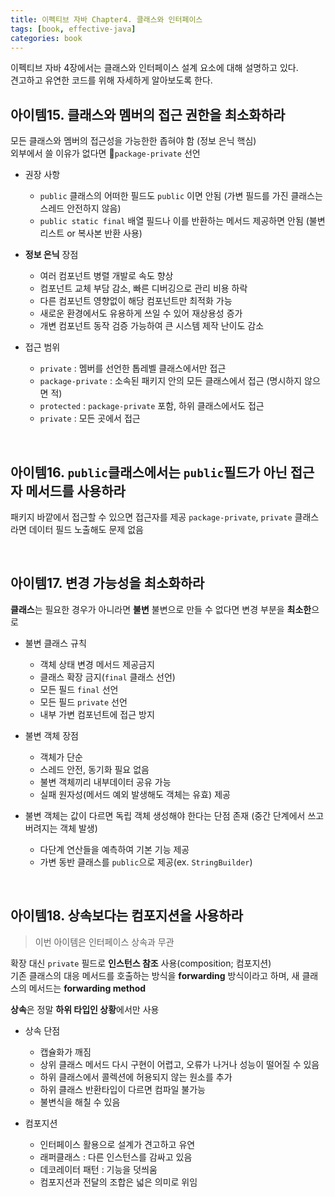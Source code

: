 ```yaml
---
title: 이펙티브 자바 Chapter4. 클래스와 인터페이스
tags: [book, effective-java]
categories: book
---
```



이펙티브 자바 4장에서는 클래스와 인터페이스 설계 요소에 대해 설명하고 있다.   
견고하고 유연한 코드를 위해 자세하게 알아보도록 한다.

<!--more-->

## 아이템15. 클래스와 멤버의 접근 권한을 최소화하라

모든 클래스와 멤버의 접근성을 가능한한 좁혀야 함 (정보 은닉 핵심)  
외부에서 쓸 이유가 없다면 ￿`package-private` 선언

- 권장 사항
  - `public` 클래스의 어떠한 필드도 `public` 이면 안됨 (가변 필드를 가진 클래스는 스레드 안전하지 않음)
  - `public static final` 배열 필드나 이를 반환하는 메서드 제공하면 안됨 (불변 리스트 or 복사본 반환 사용)

- **정보 은닉** 장점
  - 여러 컴포넌트 병렬 개발로 속도 향상
  - 컴포넌트 교체 부담 감소, 빠른 디버깅으로 관리 비용 하락
  - 다른 컴포넌트 영향없이 해당 컴포넌트만 최적화 가능
  - 새로운 환경에서도 유용하게 쓰일 수 있어 재상용성 증가
  - 개변 컴포넌트 동작 검증 가능하여 큰 시스템 제작 난이도 감소

- 접근 범위
  - `private` : 멤버를 선언한 톱레벨 클래스에서만 접근
  - `package-private` : 소속된 패키지 안의 모든 클래스에서 접근 (명시하지 않으면 적) 
  - `protected` : `package-private` 포함, 하위 클래스에서도 접근 
  - `private` : 모든 곳에서 접근
  
<br/>

## 아이템16. `public`클래스에서는 `public`필드가 아닌 접근자 메서드를 사용하라

패키지 바깥에서 접근할 수 있으면 접근자를 제공
`package-private`, `private` 클래스라면 데이터 필드 노출해도 문제 없음

<br/>

## 아이템17. 변경 가능성을 최소화하라

**클래스**는 필요한 경우가 아니라면 **불변** 
불변으로 만들 수 없다면 변경 부분을 **최소한**으로 

- 불변 클래스 규칙
  - 객체 상태 변경 메서드 제공금지
  - 클래스 확장 금지(`final` 클래스 선언)
  - 모든 필드 `final` 선언
  - 모든 필드 `private` 선언
  - 내부 가변 컴포넌트에 접근 방지
  
- 불변 객체 장점
  - 객체가 단순
  - 스레드 안전, 동기화 필요 없음
  - 불변 객체끼리 내부데이터 공유 가능
  - 실패 원자성(메서드 예외 발생해도 객체는 유효) 제공

- 불변 객체는 값이 다르면 독립 객체 생성해야 한다는 단점 존재 (중간 단계에서 쓰고 버려지는 객체 발생)
  - 다단계 연산들을 예측하여 기본 기능 제공
  - 가변 동반 클래스를 `public`으로 제공(ex. `StringBuilder`)
  
<br/>

## 아이템18. 상속보다는 컴포지션을 사용하라

> 이번 아이템은 인터페이스 상속과 무관

확장 대신 `private` 필드로 **인스턴스 참조** 사용(composition; 컴포지션)  
기존 클래스의 대응 메서드를 호출하는 방식을 **forwarding** 방식이라고 하며, 새 클래스의 메서드는 **forwarding method**
  
**상속**은 정말 **하위 타입인 상황**에서만 사용

- 상속 단점
  - 캡슐화가 깨짐
  - 상위 클래스 메서드 다시 구현이 어렵고, 오류가 나거나 성능이 떨어질 수 있음
  - 하위 클래스에서 콜렉션에 허용되지 않는 원소를 추가
  - 하위 클래스 반환타입이 다르면 컴파일 불가능
  - 불변식을 해칠 수 있음

- 컴포지션
  - 인터페이스 활용으로 설계가 견고하고 유연
  - 래퍼클래스 : 다른 인스턴스를 감싸고 있음
  - 데코레이터 패턴 : 기능을 덧씌움
  - 컴포지션과 전달의 조합은 넓은 의미로 위임
